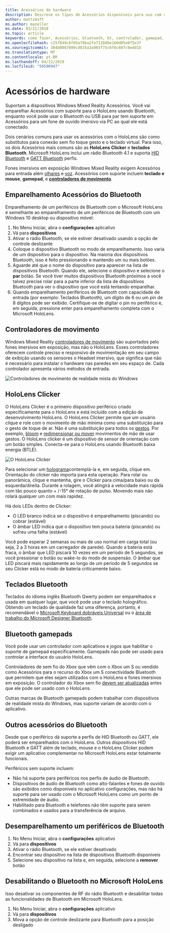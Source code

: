 ```yaml
---
title: Acessórios de hardware
description: Descreve os tipos de Acessórios disponíveis para uso com o HoloLens e realidade mista do Windows e como configurá-los.
author: mattzmsft
ms.author: mazeller
ms.date: 03/21/2018
ms.topic: article
keywords: como fazer, Acessórios, bluetooth, bt, controlador, gamepad, xbox, clicker
ms.openlocfilehash: c25f849cbf05a78ba2fe7118dbe160d05e0f5e3f
ms.sourcegitcommit: 384b0087899cd835a3a965f75c6f6c607c9edd1b
ms.translationtype: MT
ms.contentlocale: pt-BR
ms.lasthandoff: 04/12/2019
ms.locfileid: "59590947"
---
```

# <a name="hardware-accessories"></a>Acessórios de hardware

Suportam a dispositivos Windows Mixed Reality Acessórios. Você vai emparelhar Acessórios com suporte para o HoloLens usando Bluetooth, enquanto você pode usar o Bluetooth ou USB para par tem suporte em Acessórios para um fone de ouvido imersivo via PC ao qual ele está conectado.

Dois cenários comuns para usar os acessórios com o HoloLens são como substitutos para conexão sem fio toque gesto e o teclado virtual. Para isso, os dois Acessórios mais comuns são as **HoloLens Clicker** e **teclados Bluetooth**. Microsoft HoloLens inclui um rádio Bluetooth 4.1 e suporta [HID Bluetooth](https://en.wikipedia.org/wiki/List_of_Bluetooth_profiles#Human_Interface_Device_Profile_.28HID.29) e [GATT Bluetooth](https://en.wikipedia.org/wiki/List_of_Bluetooth_profiles#Generic_Attribute_Profile_.28GATT.29) perfis.

Fones imersivos em exposição Windows Mixed Reality exigem Acessórios para entrada além [olhares](gaze.md) e [voz](voice-input.md). Acessórios com suporte incluem **teclado e mouse**, **gamepad**, e  **[controladores de movimento](motion-controllers.md)**.

## <a name="pairing-bluetooth-accessories"></a>Emparelhamento Acessórios do Bluetooth

Emparelhamento de um periféricos de Bluetooth com o Microsoft HoloLens é semelhante ao emparelhamento de um periféricos de Bluetooth com um Windows 10 desktop ou dispositivo móvel:
1. No Menu Iniciar, abra o **configurações** aplicativo
2. Vá para **dispositivos**
3. Ativar o rádio Bluetooth, se ele estiver desativado usando a opção de controle deslizante
4. Coloque o dispositivo Bluetooth no modo de emparelhamento. Isso varia de um dispositivo para o dispositivo. Na maioria dos dispositivos Bluetooth, isso é feito pressionando e mantendo um ou mais botões.
5. Aguarde até que o nome do dispositivo para aparecer na lista de dispositivos Bluetooth. Quando ele, selecione o dispositivo e selecione o **par** botão. Se você tiver muitos dispositivos Bluetooth próximos a você talvez precise rolar para a parte inferior da lista de dispositivos Bluetooth para ver o dispositivo que você está tentando emparelhar.
6. Quando emparelhamento periféricos de Bluetooth com capacidade de entrada (por exemplo: Teclados Bluetooth), um dígito de 6 ou um pin de 8 dígitos pode ser exibido. Certifique-se de digitar o pin no periférico e, em seguida, pressione enter para emparelhamento completa com o Microsoft HoloLens.

## <a name="motion-controllers"></a>Controladores de movimento

Windows Mixed Reality [controladores de movimento](motion-controllers.md) são suportados pelo fones imersivos em exposição, mas não o HoloLens. Esses controladores oferecem controle preciso e responsivo de movimentação em seu campo de exibição usando os sensores o Headset imersivo, que significa que não é necessário para instalar o hardware nas paredes em seu espaço de. Cada controlador apresenta vários métodos de entrada.

![Controladores de movimento de realidade mista do Windows](images/winmr-ck-1080x1080-350px.jpg)

## <a name="hololens-clicker"></a>HoloLens Clicker

O HoloLens Clicker é o primeiro dispositivo periférico criado especificamente para o HoloLens e está incluído com a edição de desenvolvimento HoloLens. O HoloLens Clicker permite que um usuário clique e role com o movimento de mão mínima como uma substituição para o gesto de toque de ar. Não é uma substituição para todos os [gestos](gestures.md). Por exemplo, [bloom](gestures.md#bloom) e [redimensionar ou mover](gestures.md#composite-gestures) movimentos de mão de usar gestos. O HoloLens clicker é um dispositivo de sensor de orientação com um botão simples. Conecta-se para o HoloLens usando Bluetooth baixa energia (BTLE).

![O HoloLens Clicker](images/hololens-clicker-500px.jpg)

Para selecionar um [holograma](hologram.md)contemplá-la e, em seguida, clique em. Orientação do clicker não importa para esta operação. Para rolar ou panorâmica, clique e mantenha, gire o Clicker para cima/para baixo ou da esquerda/direita. Durante a rolagem, você atingirá a velocidade mais rápida com tão pouco quanto + /-15° de rotação de pulso. Movendo mais não rolará qualquer um com mais rapidez.

Há dois LEDs dentro de Clicker:
* O LED branco indica se o dispositivo é emparelhamento (piscando) ou cobrar (estável)
* O âmbar LED indica que o dispositivo tem pouca bateria (piscando) ou sofreu uma falha (estável)

Você pode esperar 2 semanas ou mais de uso normal em carga total (ou seja, 2 a 3 horas em um carregador de parede). Quando a bateria está fraca, o âmbar que LED piscará 10 vezes em um período de 5 segundos, se você pressionar o botão ou wake-lo do modo de suspensão. O âmbar que LED piscará mais rapidamente ao longo de um período de 5 segundos se seu Clicker está no modo de bateria criticamente baixo.

## <a name="bluetooth-keyboards"></a>Teclados Bluetooth

Teclados do idioma inglês Bluetooth Qwerty podem ser emparelhados e usada em qualquer lugar, que você pode usar o teclado holográfico. Obtendo um teclado de qualidade faz uma diferença, portanto, é recomendável o [Microsoft Keyboard dobráveis Universal](https://www.microsoft.com/accessories/products/keyboards/universal-foldable-keyboard/gu5-00001) ou o [área de trabalho do Microsoft Designer Bluetooth](https://www.microsoft.com/accessories/products/keyboards/designer-bluetooth-desktop/7n9-00001).

## <a name="bluetooth-gamepads"></a>Bluetooth gamepads

Você pode usar um controlador com aplicativos e jogos que habilitar o suporte de gamepad especificamente. Gamepads não pode ser usado para controlar a interface do usuário HoloLens.

Controladores de sem fio do Xbox que vêm com o Xbox um S ou vendido como Acessórios para o recurso do Xbox um S conectividade Bluetooth que permitem que eles sejam utilizados com o HoloLens e fones imersivos em exposição. O controlador do Xbox sem fio [devem ser atualizadas](https://support.xbox.com/xbox-one/accessories/update-controller-for-stereo-headset-adapter) antes que ele pode ser usado com o HoloLens.

Outras marcas de Bluetooth gamepads podem trabalhar com dispositivos de realidade mista do Windows, mas suporte variam de acordo com o aplicativo.

## <a name="other-bluetooth-accessories"></a>Outros acessórios do Bluetooth

Desde que o periférico dá suporte a perfis de HID Bluetooth ou GATT, ele poderá ser emparelhados com o HoloLens. Outros dispositivos HID Bluetooth e GATT além de teclado, mouse e o HoloLens Clicker podem exigir um aplicativo complementar no Microsoft HoloLens estar totalmente funcionais.

Periféricos sem suporte incluem:
* Não há suporte para periféricos nos perfis de áudio de Bluetooth.
* Dispositivos de áudio de Bluetooth como alto-falantes e fones de ouvido são exibidos como disponíveis no aplicativo configurações, mas não há suporte para ser usado com o Microsoft HoloLens como um ponto de extremidade de áudio.
* Habilitado para Bluetooth e telefones não têm suporte para serem combinados e usados para a transferência de arquivo.

## <a name="unpairing-a-bluetooth-peripheral"></a>Desemparelhamento um periféricos de Bluetooth
1. No Menu Iniciar, abra o **configurações** aplicativo
2. Vá para **dispositivos**
3. Ativar o rádio Bluetooth, se ele estiver desativado
4. Encontrar seu dispositivo na lista de dispositivos Bluetooth disponíveis
5. Selecione seu dispositivo na lista e, em seguida, selecione a **remover** botão

## <a name="disabling-bluetooth-on-microsoft-hololens"></a>Desabilitando o Bluetooth no Microsoft HoloLens

Isso desativar os componentes de RF do rádio Bluetooth e desabilitar todas as funcionalidades de Bluetooth em Microsoft HoloLens.
1. No Menu Iniciar, abra o **configurações** aplicativo
2. Vá para **dispositivos**
3. Mova a opção de controle deslizante para Bluetooth para a posição desligado
